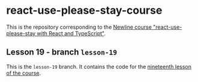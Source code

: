 # react-use-please-stay-course

This is the repository corresponding to the [Newline course "react-use-please-stay with React and TypeScript"](https://www.newline.co/courses/react-use-please-stay-with-react-and-typescript/welcome).

## Lesson 19 - branch `lesson-19`

This is the `lesson-19` branch. It contains the code for the [nineteenth lesson of the course](https://www.newline.co/courses/react-use-please-stay-with-react-and-typescript/publish-the-example-app-to-github-pages).
